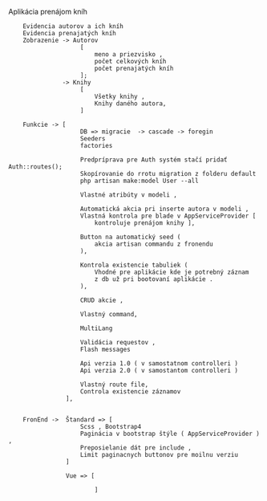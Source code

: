 Aplikácia prenájom kníh

        Evidencia autorov a ich kníh 
        Evidencia prenajatých kníh
        Zobrazenie -> Autorov 
                        [ 
                            meno a priezvisko ,
                            počet celkových kníh 
                            počet prenajatých kníh
                        ];
                   -> Knihy 
                        [
                            Všetky knihy , 
                            Knihy daného autora,
                        ]

        Funkcie -> [
                        DB => migracie  -> cascade -> foregin 
                        Seeders 
                        factories
                        
                        Predpríprava pre Auth systém stačí pridať Auth::routes();
                        Skopírovanie do rrotu migration z folderu default
                        php artisan make:model User --all
                        
                        Vlastné atribúty v modeli ,

                        Automatická akcia pri inserte autora v modeli ,
                        Vlastná kontrola pre blade v AppServiceProvider [
                            kontroluje prenájom knihy ],

                        Button na automatický seed ( 
                            akcia artisan commandu z fronendu
                        ),

                        Kontrola existencie tabuliek (
                            Vhodné pre aplikácie kde je potrebný záznam 
                            z db už pri bootovaní aplikácie . 
                        ),
                        
                        CRUD akcie ,

                        Vlastný command,
                        
                        MultiLang
        
                        Validácia requestov ,
                        Flash messages

                        Api verzia 1.0 ( v samostatnom controlleri ) 
                        Api verzia 2.0 ( v samostantom controlleri ) 
                        
                        Vlastný route file,
                        Controla existencie záznamov
                    ],

                             
        FronEnd ->  Štandard => [
                        Scss , Bootstrap4 
                        Paginácia v bootstrap štýle ( AppServiceProvider ) ,
                        Preposielanie dát pre include ,
                        Limit paginacnych buttonov pre moilnu verziu
                    ]
                    
                    Vue => [
                            
                            ]
    
